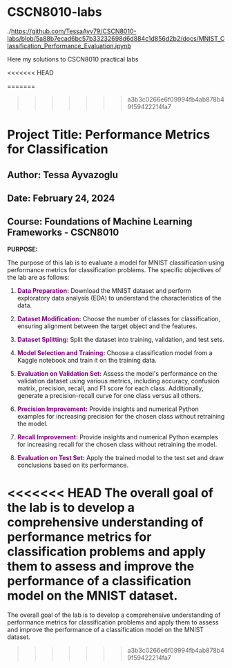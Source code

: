 # CSCN8010-labs

./https://github.com/TessaAyv79/CSCN8010-labs/blob/5a88b7ecad6bc57b33232698d6d884c1d856d2b2/docs/MNIST_Classification_Performance_Evaluation.ipynb

Here my solutions to CSCN8010 practical labs

<<<<<<< HEAD

=======
>>>>>>> a3b3c0266e6f09994fb4ab878b49f59422214fa7
# Project Title: Performance Metrics for Classification
## Author: Tessa Ayvazoglu
## Date: February 24, 2024
## Course: Foundations of Machine Learning Frameworks - CSCN8010


**PURPOSE:**

The purpose of this lab is to evaluate a model for MNIST classification using performance metrics for classification problems. The specific objectives of the lab are as follows:

1. <span style="color:purple">**Data Preparation:**</span> Download the MNIST dataset and perform exploratory data analysis (EDA) to understand the characteristics of the data.

2. <span style="color:purple">**Dataset Modification:**</span> Choose the number of classes for classification, ensuring alignment between the target object and the features.

3. <span style="color:purple">**Dataset Splitting:**</span> Split the dataset into training, validation, and test sets.

4. <span style="color:purple">**Model Selection and Training:**</span> Choose a classification model from a Kaggle notebook and train it on the training data.

5. <span style="color:purple">**Evaluation on Validation Set:**</span> Assess the model's performance on the validation dataset using various metrics, including accuracy, confusion matrix, precision, recall, and F1 score for each class. Additionally, generate a precision-recall curve for one class versus all others.

6. <span style="color:purple">**Precision Improvement:**</span> Provide insights and numerical Python examples for increasing precision for the chosen class without retraining the model.

7. <span style="color:purple">**Recall Improvement:**</span> Provide insights and numerical Python examples for increasing recall for the chosen class without retraining the model.

8. <span style="color:purple">**Evaluation on Test Set:**</span> Apply the trained model to the test set and draw conclusions based on its performance.

<<<<<<< HEAD
The overall goal of the lab is to develop a comprehensive understanding of performance metrics for classification problems and apply them to assess and improve the performance of a classification model on the MNIST dataset.
=======
The overall goal of the lab is to develop a comprehensive understanding of performance metrics for classification problems and apply them to assess and improve the performance of a classification model on the MNIST dataset.
>>>>>>> a3b3c0266e6f09994fb4ab878b49f59422214fa7
